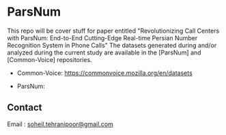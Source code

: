 # ParsNum
This repo will be cover stuff for paper  entitled "Revolutionizing Call Centers with ParsNum: End-to-End Cutting-Edge Real-time Persian Number Recognition System in Phone Calls"
The datasets generated during and/or analyzed during the current study are available in the [ParsNum] and [Common-Voice] repositories.

* Common-Voice:
https://commonvoice.mozilla.org/en/datasets

* ParsNum:

## Contact
Email : soheil.tehranipoor@gmail.com

